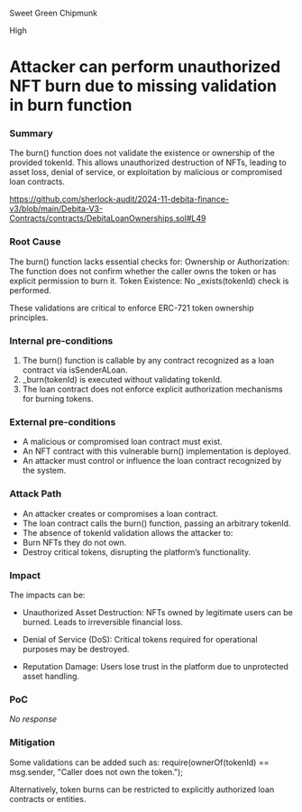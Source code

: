 Sweet Green Chipmunk

High

# Attacker can perform unauthorized NFT burn due to missing validation in burn function

### Summary

The burn() function does not validate the existence or ownership of the provided tokenId. This allows unauthorized destruction of NFTs, leading to asset loss, denial of service, or exploitation by malicious or compromised loan contracts. 

https://github.com/sherlock-audit/2024-11-debita-finance-v3/blob/main/Debita-V3-Contracts/contracts/DebitaLoanOwnerships.sol#L49

### Root Cause

The burn() function lacks essential checks for:
Ownership or Authorization: The function does not confirm whether the caller owns the token or has explicit permission to burn it.
Token Existence: No _exists(tokenId) check is performed.

These validations are critical to enforce ERC-721 token ownership principles.

### Internal pre-conditions

1. The burn() function is callable by any contract recognized as a loan contract via isSenderALoan.
2. _burn(tokenId) is executed without validating tokenId.
3. The loan contract does not enforce explicit authorization mechanisms for burning tokens.

### External pre-conditions

- A malicious or compromised loan contract must exist.
- An NFT contract with this vulnerable burn() implementation is deployed.
- An attacker must control or influence the loan contract recognized by the system.

### Attack Path

- An attacker creates or compromises a loan contract.
- The loan contract calls the burn() function, passing an arbitrary tokenId.
- The absence of tokenId validation allows the attacker to:
- Burn NFTs they do not own.
- Destroy critical tokens, disrupting the platform’s functionality.

### Impact

The impacts can be: 
- Unauthorized Asset Destruction: NFTs owned by legitimate users can be burned. Leads to irreversible financial loss.

- Denial of Service (DoS): Critical tokens required for operational purposes may be destroyed.

- Reputation Damage: Users lose trust in the platform due to unprotected asset handling.

### PoC

_No response_

### Mitigation

Some validations can be added such as: 
require(ownerOf(tokenId) == msg.sender, "Caller does not own the token.");    

Alternatively, token burns can be restricted to explicitly authorized loan contracts or entities.